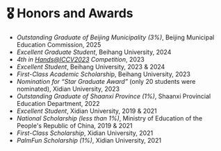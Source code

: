 # 🎖 Honors and Awards
- *Outstanding Graduate of Beijing Municipality (3%)*, Beijing Municipal Education Commission, 2025
- *Excellent Graduate Student*, Beihang University, 2024
- *4th in [Hands@ICCV2023](https://sites.google.com/view/hands2023/challenges/assemblyhands) Competition*, 2023
- *Excellent Student*, Beihang University, 2023 & 2024
- *First-Class Academic Scholarshi*p, Beihang University, 2023
- *Nomination for “Star Graduate Award”* (only 20 students were nominated), Xidian University, 2023
- *Outstanding Graduate of Shaanxi Province (1%)*, Shaanxi Provincial Education Department, 2022
- *Excellent Student*, Xidian University, 2019 & 2021
- *National Scholarship (less than 1%)*, Ministry of Education of the People's Republic of China, 2019 & 2021
- *First-Class Scholarship*, Xidian University, 2021
- *PalmFun Scholarship (1%)*, Xidian University, 2021

<!-- * Shenzhen Artificial Intelligence Natural Science Award, 2023

* Shenzhen Pengcheng special talent award, 2023

<div class='paper-box'><div class='paper-box-image'><div><div class="badge">ICCV 2019 Workshop</div><img src='images/projects/PBDL.png' alt="sym" width="100%"></div></div>
<div class='paper-box-text' markdown="1">

[**Winner** of Hyperspectral City Challenge 1.0, Rank: 1.](https://pbdl-ws.github.io/pbdl2019/challenge/index.html)

**Yunfei Liu**

**Project** <strong><span class='show_paper_citations' data='DhtAFkwAAAAJ:ALROH1vI_8AC'></span></strong>
- Adopt adopts multi-channel multi-spectum data to guide semantic segmentation for cityscapes.
</div>
</div>


<div class='paper-box'><div class='paper-box-image'><div><div class="badge">CADC 2015</div><img src='images/projects/cadc.png' alt="sym" width="100%"></div></div>
<div class='paper-box-text' markdown="1">

[Vertical Take-Off and Landing (VTOL) track. First prize](http://www.cadc.org.cn/)

**Yunfei Liu**, Changjing Wang, Chao Ma, Haonan Zheng, Yongzhen Pan.

**Project** <strong><span class='show_paper_citations' data='DhtAFkwAAAAJ:ALROH1vI_8AC'></span></strong>
- China Aeromodelling Design Challenge. Vertical Take-Off and Landing (VTOL) track. First prize, Rank: 6/70.
</div>
</div>


- *2021.10* National Scholarship. 
- *2021.11* Principal scholarship.  -->
